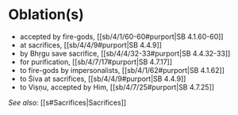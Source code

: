 # Oblation(s)

* accepted by fire-gods, [[sb/4/1/60-60#purport|SB 4.1.60-60]]
* at sacrifices, [[sb/4/4/9#purport|SB 4.4.9]]
* by Bhṛgu save sacrifice, [[sb/4/4/32-33#purport|SB 4.4.32-33]]
* for purification, [[sb/4/7/17#purport|SB 4.7.17]]
* to fire-gods by impersonalists, [[sb/4/1/62#purport|SB 4.1.62]]
* to Śiva at sacrifices, [[sb/4/4/9#purport|SB 4.4.9]]
* to Viṣṇu, accepted by Him, [[sb/4/7/25#purport|SB 4.7.25]]

*See also:* [[s#Sacrifices|Sacrifices]]
